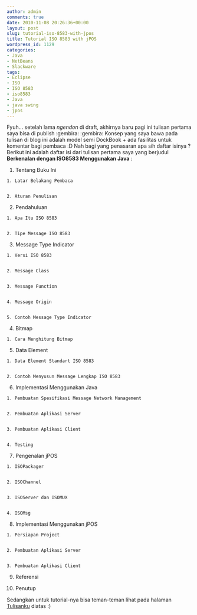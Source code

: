 ```yaml
---
author: admin
comments: true
date: 2010-11-08 20:26:36+00:00
layout: post
slug: tutorial-iso-8583-with-jpos
title: Tutorial ISO 8583 with jPOS
wordpress_id: 1129
categories:
- Java
- NetBeans
- Slackware
tags:
- Eclipse
- ISO
- ISO 8583
- iso8583
- Java
- java swing
- jpos
---
```


Fyuh... setelah lama _ngendon_ di draft, akhirnya baru pagi ini tulisan pertama saya bisa di publish  :gembira:  :gembira: Konsep yang saya bawa pada tulisan di blog ini adalah model semi DockBook + ada fasilitas untuk komentar bagi pembaca :D Nah bagi yang penasaran apa sih daftar isinya ? Berikut ini adalah daftar isi dari tulisan pertama saya yang berjudul **Berkenalan dengan ISO8583 Menggunakan Java** :




  1. Tentang Buku Ini


    1. Latar Belakang Pembaca


    2. Aturan Penulisan





  2. Pendahuluan


    1. Apa Itu ISO 8583


    2. Tipe Message ISO 8583





  3. Message Type Indicator


    1. Versi ISO 8583


    2. Message Class


    3. Message Function


    4. Message Origin


    5. Contoh Message Type Indicator





  4. Bitmap


    1. Cara Menghitung Bitmap





  5. Data Element


    1. Data Element Standart ISO 8583


    2. Contoh Menyusun Message Lengkap ISO 8583





  6. Implementasi Menggunakan Java


    1. Pembuatan Spesifikasi Message Network Management


    2. Pembuatan Aplikasi Server


    3. Pembuatan Aplikasi Client


    4. Testing





  7. Pengenalan jPOS


    1. ISOPackager


    2. ISOChannel


    3. ISOServer dan ISOMUX


    4. ISOMsg





  8. Implementasi Menggunakan jPOS


    1. Persiapan Project


    2. Pembuatan Aplikasi Server


    3. Pembuatan Aplikasi Client





  9. Referensi


  10. Penutup



Sedangkan untuk tutorial-nya bisa teman-teman lihat pada halaman [Tulisanku](http://martinusadyh.web.id/tulisanku/) diatas :) 
